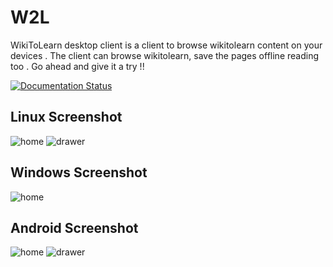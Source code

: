 # W2L
WikiToLearn desktop client is a client to browse wikitolearn content on your devices . The client can browse wikitolearn, save the pages offline reading too . Go ahead and give it a try !!

[![Documentation Status](https://readthedocs.org/projects/wtld/badge/?version=latest)](http://wtld.readthedocs.io/en/latest/?badge=latest)

## Linux Screenshot


![home](https://s27.postimg.org/kw5iryo5f/image.png)
![drawer](https://s28.postimg.org/nyqtp7231/image.png)

## Windows Screenshot

![home](https://s28.postimg.org/c0pr5xdu5/image.png)


## Android Screenshot

![home](https://s27.postimg.org/dkcw73toz/Screenshot_2016_12_08_22_40_35_en_wikitolearn_or.png)
![drawer](https://s30.postimg.org/bgl5udlgh/image.png)
